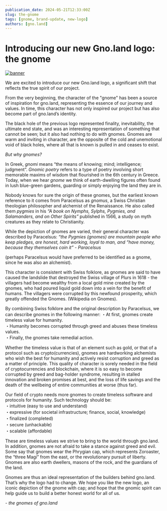 ```yaml
---
publication_date: 2024-05-21T12:33:00Z
slug: the-gnome
tags: [gnome, brand-update, new-logo]
authors: [gno.land]
---
```


# Introducing our new Gno.land logo: the gnome

[![banner](https://gnolang.github.io/blog/2024-05-21_the-gnome/src/thumbs/banner.png)](https://gnolang.github.io/blog/2024-05-21_the-gnome/src/banner.png)

We are excited to introduce our new Gno.land logo, a significant shift that 
reflects the true spirit of our project.

From the very beginning, the character of the "gnome" has been a source of 
inspiration for gno.land, representing the essence of our journey and values.
In time, this character has not only inspired our project but has also become
part of gno.land’s identity. 

The black hole of the previous logo represented 
finality, inevitability, the ultimate end state, and was an interesting 
representation of something that cannot be seen; but it also had nothing to do
with gnomes. Gnomes are warm and inviting in character, are the opposite of the
cold and unemotional void of black holes, where all that is known is pulled in 
and ceases to exist.

_But why gnomes?_

In Greek, _gnomi_ means “the means of knowing; mind; intelligence; judgment”. 
_Gnomic poetry_ refers to a type of poetry involving short memorable maxims of 
wisdom that flourished in the 6th century in Greece. Today, when we hear _gnome_ 
we think of earth-dwelling figures often found in lush blue-green gardens,
guarding or simply enjoying the land they are in.

Nobody knows for sure the origin of these gnomes, but the earliest known
reference to it comes from Paracelsus as _gnomus_, a Swiss Christian theologian 
philosopher and alchemist of the Renaissance. He also called them _pygmies_ in 
his _“A book on Nymphs, Sylphs, Pygmies, and Salamanders, and on Other Spirits”_
published in 1566, a study on myth creatures as they relate to Christianity.

While the depiction of gnomes are varied, their general character was described
by Paracelsus:
_“the Pygmies (gnomes) are mountain people who keep pledges, are honest, hard 
working, loyal to man, and “have money, because they themselves coin it” -
Paracelsus_

(perhaps Paracelsus would have preferred to be identified as a gnome, since he was also an alchemist).

This character is consistent with Swiss folklore, as gnomes are said to have 
caused the landslide that destroyed the Swiss village of Plurs in 1618 - the
villagers had become wealthy from a local gold mine created by the gnomes, who
had poured liquid gold down into a vein for the benefit of humans. The villagers
were corrupted by this newfound prosperity, which greatly offended the Gnomes. 
(Wikipedia on Gnomes).

By combining Swiss folklore and the original description by Paracelsus, we can 
describe gnomes in the following manner:
・At first, gnomes create timeless value for humanity.  
・Humanity becomes corrupted through greed and abuses these timeless values.  
・Finally, the gnomes take remedial action.  

Whether the timeless value is that of an element such as gold, or that of a
protocol such as crypto(currencies), gnomes are hardworking alchemists who wish
the best for humanity and actively resist corruption and greed as a matter of 
principle. This quality of character is sorely needed in the field of 
cryptocurrencies and blockchain, where it is so easy to become corrupted by 
greed and bag-holder syndrome, resulting in stalled innovation and broken 
promises at best, and the loss of life savings and the death of the wellbeing 
of entire communities at worse (thus far).

Our field of crypto needs more gnomes to create timeless software and protocols
for humanity. Such technology should be:  
・intuitive (easy to use and understand)  
・expressive (for societal infrastructure; finance, social, knowledge)  
・finalized (completed)  
・secure (unhackable)  
・scalable (affordable)  

These are timeless values we strive to bring to the world through gno.land. In
addition, gnomes are not afraid to take a stance against greed and evil. Some
say that gnomes wear the Phrygian cap, which represents Zoroaster, the “three Magi”
from the east, or the revolutionary pursuit of liberty. Gnomes are also earth
dwellers, masons of the rock, and the guardians of the land.

Gnomes are thus an ideal representation of the builders behind gno.land. That’s
why the logo had to change. We hope you like the new logo, an iconic depiction 
of the gnome with cap; and hope that the gnomic spirit can help guide us to build
a better honest world for all of us.

_- the gnomes of gno.land_


